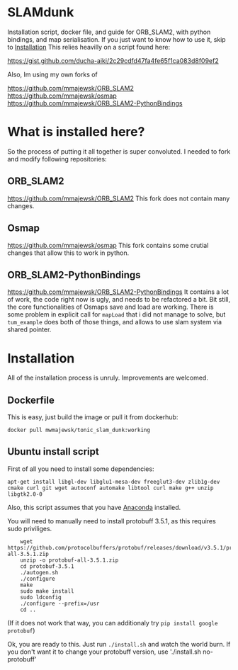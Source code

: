# SLAMdunk 
Installation script, docker file, and guide for ORB_SLAM2, with python bindings, and map serialisation.
If you just want to know how to use it, skip to [Installation](#Installation)
This relies heavilly on a script found here:

https://gist.github.com/ducha-aiki/2c29cdfd47fa4fe65f1ca083d8f09ef2

Also, Im using my own forks of 

https://github.com/mmajewsk/ORB_SLAM2
https://github.com/mmajewsk/osmap
https://github.com/mmajewsk/ORB_SLAM2-PythonBindings


# What is installed here?

So the process of putting it all together is super convoluted. I needed to fork and modify following repositories:

## ORB_SLAM2

https://github.com/mmajewsk/ORB_SLAM2
This fork does not contain many changes.

## Osmap

https://github.com/mmajewsk/osmap
This fork contains some crutial changes that allow this to work in python.

## ORB_SLAM2-PythonBindings

https://github.com/mmajewsk/ORB_SLAM2-PythonBindings
It contains a lot of work, the code right now is ugly, and needs to be refactored a bit.
Bit still, the core functionalities of Osmaps save and load are working.
There is some problem in explicit call for `mapLoad` that i did not manage to solve, but `tum_example` does both of those things, and allows to use slam system via shared pointer.

# Installation

All of the installation process is unruly.
Improvements are welcomed.

## Dockerfile

This is easy, just build the image or pull it from dockerhub:
```
docker pull mwmajewsk/tonic_slam_dunk:working
```

## Ubuntu install script

First of all you need to install some dependencies:

```
apt-get install libgl-dev libglu1-mesa-dev freeglut3-dev zlib1g-dev cmake curl git wget autoconf automake libtool curl make g++ unzip libgtk2.0-0
```

Also, this script assumes that you have 
[Anaconda](https://www.anaconda.com/distribution/) installed.

You will need to manually need to install protobuff 3.5.1, as this requires sudo priviliges.
```
	wget https://github.com/protocolbuffers/protobuf/releases/download/v3.5.1/protobuf-all-3.5.1.zip
	unzip -o protobuf-all-3.5.1.zip
	cd protobuf-3.5.1
	./autogen.sh
	./configure
	make
	sudo make install
	sudo ldconfig
	./configure --prefix=/usr
	cd ..

```

(If it does not work that way, you can additionaly try `pip install google protobuf`)


Ok, you are ready to this.
Just run `./install.sh` and watch the world burn.
If you don't want it to change your protobuff version, use './install.sh no-protobuff'
